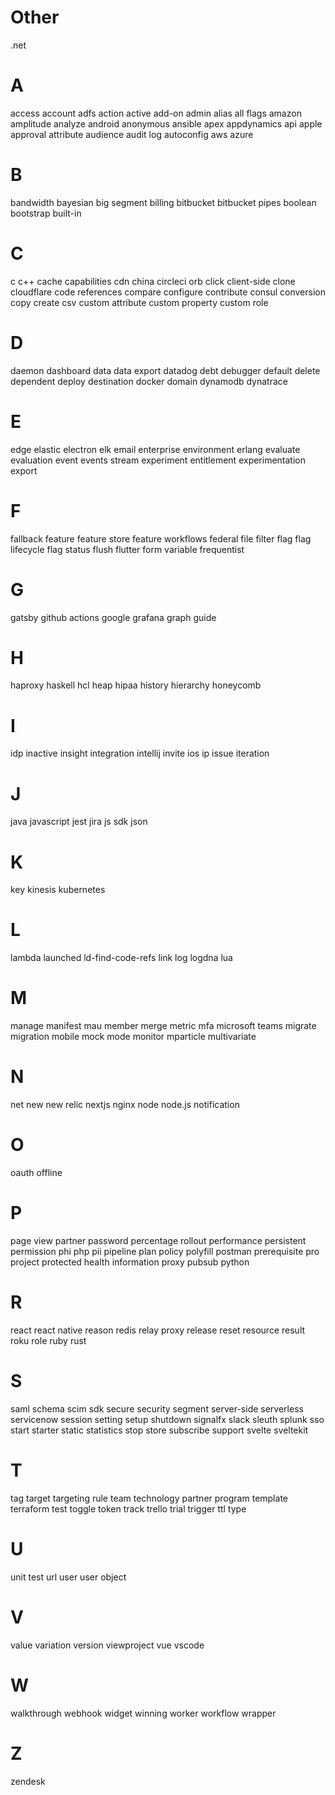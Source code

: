 # Other

.net

# A

access
account
adfs
action
active
add-on
admin
alias
all flags
amazon
amplitude
analyze
android
anonymous
ansible
apex
appdynamics
api
apple
approval
attribute
audience
audit log
autoconfig
aws
azure

# B

bandwidth
bayesian
big segment
billing
bitbucket
bitbucket pipes
boolean
bootstrap
built-in

# C

c
c++
cache
capabilities
cdn
china
circleci orb
click
client-side
clone
cloudflare
code references
compare
configure
contribute
consul
conversion
copy
create
csv
custom attribute
custom property
custom role

# D

daemon
dashboard
data
data export
datadog
debt
debugger
default
delete
dependent
deploy
destination
docker
domain
dynamodb
dynatrace

# E

edge
elastic
electron
elk
email
enterprise
environment
erlang
evaluate
evaluation
event
events stream
experiment
entitlement
experimentation
export

# F

fallback
feature
feature store
feature workflows
federal
file
filter
flag
flag lifecycle
flag status
flush
flutter
form variable
frequentist

# G

gatsby
github actions
google
grafana
graph
guide

# H

haproxy
haskell
hcl
heap
hipaa
history
hierarchy
honeycomb

# I

idp
inactive
insight
integration
intellij
invite
ios
ip
issue
iteration

# J

java
javascript
jest
jira
js sdk
json

# K

key
kinesis
kubernetes

# L

lambda
launched
ld-find-code-refs
link
log
logdna
lua

# M

manage
manifest
mau
member
merge
metric
mfa
microsoft teams
migrate
migration
mobile
mock
mode
monitor
mparticle
multivariate

# N

net
new
new relic
nextjs
nginx
node
node.js
notification

# O

oauth
offline

# P

page view
partner
password
percentage rollout
performance
persistent
permission
phi
php
pii
pipeline
plan
policy
polyfill
postman
prerequisite
pro
project
protected health information
proxy
pubsub
python

# R

react
react native
reason
redis
relay proxy
release
reset
resource
result
roku
role
ruby
rust

# S

saml
schema
scim
sdk
secure
security
segment
server-side
serverless
servicenow
session
setting
setup
shutdown
signalfx
slack
sleuth
splunk
sso
start
starter
static
statistics
stop
store
subscribe
support
svelte
sveltekit

# T

tag
target
targeting rule
team
technology partner program
template
terraform
test
toggle
token
track
trello
trial
trigger
ttl
type

# U

unit test
url
user
user object

# V

value
variation
version
viewproject
vue
vscode

# W

walkthrough
webhook
widget
winning
worker
workflow
wrapper

# Z

zendesk
